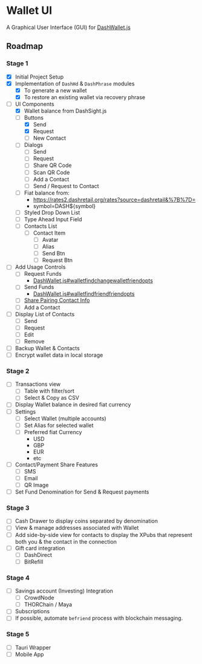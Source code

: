 # Wallet UI

A Graphical User Interface (GUI) for
[DashWallet.js](https://github.com/dashhive/DashWallet.js)


## Roadmap
### Stage 1
 - [x] Initial Project Setup
 - [x] Implementation of `DashHd` & `DashPhrase` modules
	 - [x] To generate a new wallet
	 - [x] To restore an existing wallet via recovery phrase
 - [ ] UI Components
   - [x] Wallet balance from DashSight.js
   - [ ] Buttons
     - [x] Send
     - [x] Request
     - [ ] New Contact
   - [ ] Dialogs
     - [ ] Send
     - [ ] Request
     - [ ] Share QR Code
     - [ ] Scan QR Code
     - [ ] Add a Contact
     - [ ] Send / Request to Contact
   - [ ] Fiat balance from:
     - https://rates2.dashretail.org/rates?source=dashretail&%7B%7D=
     - symbol=DASH${symbol}
   - [ ] Styled Drop Down List
   - [ ] Type Ahead Input Field
   - [ ] Contacts List
     - [ ] Contact Item
       - [ ] Avatar
       - [ ] Alias
       - [ ] Send Btn
       - [ ] Request Btn
 - [ ] Add Usage Controls
	 - [ ] Request Funds
		 - [DashWallet.js#walletfindchangewalletfriendopts](https://github.com/dashhive/DashWallet.js#walletfindchangewalletfriendopts)
	 - [ ] Send Funds
		 - [DashWallet.js#walletfindfriendfriendopts](https://github.com/dashhive/DashWallet.js#walletfindfriendfriendopts)
	 - [ ] [Share Pairing Contact Info](https://github.com/dashhive/DashWallet.js#walletbefriendfrienddetails)
	 - [ ] Add a Contact
 - [ ] Display List of Contacts
	 - [ ] Send
	 - [ ] Request
	 - [ ] Edit
	 - [ ] Remove
 - [ ] Backup Wallet & Contacts
 - [ ] Encrypt wallet data in local storage

### Stage 2
 - [ ] Transactions view
	 - [ ] Table with filter/sort
	 - [ ] Select & Copy as CSV
 - [ ] Display Wallet balance in desired fiat currency
 - [ ] Settings
	 - [ ] Select Wallet (multiple accounts)
	 - [ ] Set Alias for selected wallet
	 - [ ] Preferred fiat Currency
		 - USD
		 - GBP
		 - EUR
		 - etc
 - [ ] Contact/Payment Share Features
	 - [ ] SMS
	 - [ ] Email
	 - [ ] QR Image
 - [ ] Set Fund Denomination for Send & Request  payments

### Stage 3
 - [ ] Cash Drawer to display coins separated by denomination
 - [ ] View & manage addresses associated with Wallet
 - [ ] Add side-by-side view for contacts to display the XPubs that represent both you & the contact in the connection
 - [ ] Gift card integration
	 - [ ] DashDirect
	 - [ ] BitRefill

### Stage 4
 - [ ] Savings account (Investing) Integration
	 - [ ] CrowdNode
	 - [ ] THORChain / Maya
 - [ ] Subscriptions
 - [ ] If possible, automate `befriend` process with blockchain messaging.

### Stage 5
 - [ ] Tauri Wrapper
 - [ ] Mobile App
